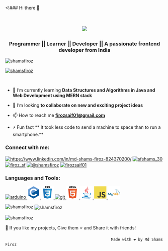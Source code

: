 <!### Hi there 👋
>
<!--
**shamsfiroz/shamsfiroz** is a ✨ _special_ ✨ repository because its `README.md` (this file) appears on your GitHub profile.

Here are some ideas to get you started:

- 🔭 I’m currently working on ...
- 🌱 I’m currently learning ...
- 👯 I’m looking to collaborate on ...
- 🤔 I’m looking for help with ...
- 💬 Ask me about ...
- 📫 How to reach me: ...
- 😄 Pronouns: ...
- ⚡ Fun fact: ...
-->

<h1 align="center">
<a href="https://git.io/typing-svg">
    <img src="https://readme-typing-svg.herokuapp.com/?lines=Hello,+There!+👋;This+is+Md Shams Firoz....;Nice+to+meet+you!&center=true&size=30">
  </a>
</h1>
<h3 align="center">Programmer || Learner || Developer || A passionate frontend developer from India</h3>

<p align="left"> <img src="https://komarev.com/ghpvc/?username=shamsfiroz&label=Profile%20views&color=0e75b6&style=flat" alt="shamsfiroz" /> </p>

<p align="left"> <a href="https://github.com/ryo-ma/github-profile-trophy"><img src="https://github-profile-trophy.vercel.app/?username=shamsfiroz" alt="shamsfiroz" /></a> </p>

<p align="left"> <a href="https://twitter.com/" target="blank"><img src="https://img.shields.io/twitter/follow/?logo=twitter&style=for-the-badge" alt="" /></a> </p>

- 🌱 I’m currently learning **Data Structures and Algorithms in Java and Web Development using MERN stack**

- 👯 I’m looking **to collaborate on new and exciting project ideas**

- 📫 How to reach me **firozsaif01@gmail.com**

- ⚡ Fun fact ** It took less code to send a machine to space than to run a smartphone.**

<h3 align="left">Connect with me:</h3>
<p align="left">
<a href="https://linkedin.com/in/https://www.linkedin.com/in/md-shams-firoz-824370200/" target="blank"><img align="center" src="https://raw.githubusercontent.com/rahuldkjain/github-profile-readme-generator/master/src/images/icons/Social/linked-in-alt.svg" alt="https://www.linkedin.com/in/md-shams-firoz-824370200/" height="30" width="40" /></a>
<a href="https://www.codechef.com/users/sfshams_30" target="blank"><img align="center" src="https://cdn.jsdelivr.net/npm/simple-icons@3.1.0/icons/codechef.svg" alt="sfshams_30" height="30" width="40" /></a>
<a href="https://www.leetcode.com/firoz_sf" target="blank"><img align="center" src="https://raw.githubusercontent.com/rahuldkjain/github-profile-readme-generator/master/src/images/icons/Social/leet-code.svg" alt="firoz_sf" height="30" width="40" /></a>
<a href="https://www.hackerearth.com/@shamsfiroz" target="blank"><img align="center" src="https://raw.githubusercontent.com/rahuldkjain/github-profile-readme-generator/master/src/images/icons/Social/hackerearth.svg" alt="@shamsfiroz" height="30" width="40" /></a>
<a href="https://auth.geeksforgeeks.org/user/firozsaif01" target="blank"><img align="center" src="https://raw.githubusercontent.com/rahuldkjain/github-profile-readme-generator/master/src/images/icons/Social/geeks-for-geeks.svg" alt="firozsaif01" height="30" width="40" /></a>
</p>

<h3 align="left">Languages and Tools:</h3>
<p align="left"> <a href="https://www.arduino.cc/" target="_blank" rel="noreferrer"> <img src="https://cdn.worldvectorlogo.com/logos/arduino-1.svg" alt="arduino" width="40" height="40"/> </a> <a href="https://www.cprogramming.com/" target="_blank" rel="noreferrer"> <img src="https://raw.githubusercontent.com/devicons/devicon/master/icons/c/c-original.svg" alt="c" width="40" height="40"/> </a> <a href="https://www.w3schools.com/css/" target="_blank" rel="noreferrer"> <img src="https://raw.githubusercontent.com/devicons/devicon/master/icons/css3/css3-original-wordmark.svg" alt="css3" width="40" height="40"/> </a> <a href="https://git-scm.com/" target="_blank" rel="noreferrer"> <img src="https://www.vectorlogo.zone/logos/git-scm/git-scm-icon.svg" alt="git" width="40" height="40"/> </a> <a href="https://www.w3.org/html/" target="_blank" rel="noreferrer"> <img src="https://raw.githubusercontent.com/devicons/devicon/master/icons/html5/html5-original-wordmark.svg" alt="html5" width="40" height="40"/> </a> <a href="https://www.java.com" target="_blank" rel="noreferrer"> <img src="https://raw.githubusercontent.com/devicons/devicon/master/icons/java/java-original.svg" alt="java" width="40" height="40"/> </a> <a href="https://developer.mozilla.org/en-US/docs/Web/JavaScript" target="_blank" rel="noreferrer"> <img src="https://raw.githubusercontent.com/devicons/devicon/master/icons/javascript/javascript-original.svg" alt="javascript" width="40" height="40"/> </a> <a href="https://www.mysql.com/" target="_blank" rel="noreferrer"> <img src="https://raw.githubusercontent.com/devicons/devicon/master/icons/mysql/mysql-original-wordmark.svg" alt="mysql" width="40" height="40"/> </a> </p>

<p><img align="left" src="https://github-readme-stats.vercel.app/api/top-langs?username=shamsfiroz&show_icons=true&locale=en&layout=compact" alt="shamsfiroz" /></p>

<p>&nbsp;<img align="center" src="https://github-readme-stats.vercel.app/api?username=shamsfiroz&show_icons=true&locale=en" alt="shamsfiroz" /></p>

<p><img align="center" src="https://github-readme-streak-stats.herokuapp.com/?user=shamsfiroz&" alt="shamsfiroz" /></p>
                           💙 If you like my projects, Give them ⭐ and Share it with friends!

                                                   Made with ❤️ by Md Shams Firoz
